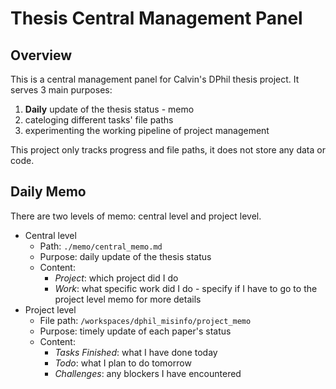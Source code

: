 # Thesis Central Management Panel 

## Overview

This is a central management panel for Calvin's DPhil thesis project. It serves 3 main purposes:
1. **Daily** update of the thesis status - memo
2. cateloging different tasks' file paths
3. experimenting the working pipeline of project management

This project only tracks progress and file paths, it does not store any data or code. 

## Daily Memo
There are two levels of memo: central level and project level.
- Central level
    - Path: `./memo/central_memo.md`
    - Purpose: daily update of the thesis status
    - Content: 
        - *Project*: which project did I do
        - *Work*: what specific work did I do - specify if I have to go to the project level memo for more details 
- Project level 
    - File path: `/workspaces/dphil_misinfo/project_memo`
    - Purpose: timely update of each paper's status
    - Content: 
        - *Tasks Finished*: what I have done today
        - *Todo*: what I plan to do tomorrow
        - *Challenges*: any blockers I have encountered

